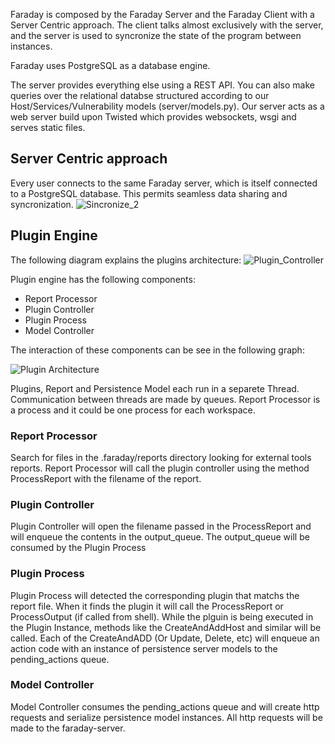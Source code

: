 Faraday is composed by the Faraday Server and the Faraday Client with a Server 
Centric approach. The client talks almost exclusively with the server, and the 
server is used to syncronize the state of the program between instances.

Faraday uses PostgreSQL as a database engine.

The server provides everything else using a REST API. You can also make queries over
the relational databse structured according to our Host/Services/Vulnerability models (server/models.py). Our
server acts as a web server build upon Twisted which provides websockets, wsgi and serves static files.


## Server Centric approach

Every user connects to the same Faraday server, which is itself connected to a PostgreSQL database.
This permits seamless data sharing and syncronization.
![Sincronize_2](https://raw.github.com/wiki/infobyte/faraday/images/architecture/faraday_schema.png)


## Plugin Engine

The following diagram explains the plugins architecture:
![Plugin_Controller](https://raw.github.com/wiki/infobyte/faraday/images/architecture/plugin_controller.png)

Plugin engine has the following components:

* Report Processor
* Plugin Controller
* Plugin Process
* Model Controller

The interaction of these components can be see in the following graph:

![Plugin Architecture](https://raw.github.com/wiki/infobyte/faraday/images/architecture/plugin_architecture.png)

Plugins, Report and Persistence Model each run in a separete Thread.
Communication between threads are made by queues.
Report Processor is a process and it could be one process for each workspace.

### Report Processor

Search for files in the .faraday/reports directory looking for external tools reports.
Report Processor will call the plugin controller using the method ProcessReport with the filename of the report.

### Plugin Controller

Plugin Controller will open the filename passed in the ProcessReport and will enqueue the contents in the output_queue.
The output_queue will be consumed by the Plugin Process

### Plugin Process

Plugin Process will detected the corresponding plugin that matchs the report file.
When it finds the plugin it will call the ProcessReport or ProcessOutput (if called from shell).
While the plguin is being executed in the Plugin Instance, methods like the CreateAndAddHost and similar will be called.
Each of the CreateAndADD (Or Update, Delete, etc) will enqueue an action code with an instance of persistence server models to the pending_actions queue.

### Model Controller

Model Controller consumes the pending_actions queue and will create http requests and serialize persistence model instances.
All http requests will be made to the faraday-server.
